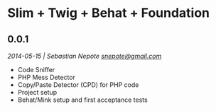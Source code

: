 # Slim + Twig + Behat + Foundation

## 0.0.1
*2014-05-15 | Sebastian Nepote <snepote@gmail.com>*

- Code Sniffer
- PHP Mess Detector
- Copy/Paste Detector (CPD) for PHP code
- Project setup
- Behat/Mink setup and first acceptance tests